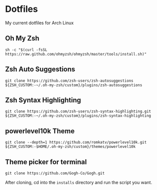 # Dotfiles

My current dotfiles for Arch Linux

## Oh My Zsh

```shell
sh -c "$(curl -fsSL https://raw.github.com/ohmyzsh/ohmyzsh/master/tools/install.sh)"
```

## Zsh Auto Suggestions

```shell
git clone https://github.com/zsh-users/zsh-autosuggestions ${ZSH_CUSTOM:-~/.oh-my-zsh/custom}/plugins/zsh-autosuggestions
```

## Zsh Syntax Highlighting

```shell
git clone https://github.com/zsh-users/zsh-syntax-highlighting.git ${ZSH_CUSTOM:-~/.oh-my-zsh/custom}/plugins/zsh-syntax-highlighting
```

## powerlevel10k Theme

```shell
git clone --depth=1 https://github.com/romkatv/powerlevel10k.git ${ZSH_CUSTOM:-$HOME/.oh-my-zsh/custom}/themes/powerlevel10k
```

## Theme picker for terminal

```shell
git clone https://github.com/Gogh-Co/Gogh.git
```

After cloning, cd into the `installs` directory and run the script you want.

